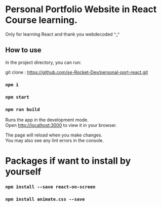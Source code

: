 # Personal Portfolio Website in React Course learning.
Only for learning React and thank you webdecoded ^_^
## How to use

In the project directory, you can run:

git clone : https://github.com/se-Rocket-Dev/personal-port-react.git
### `npm i`
### `npm start`

### `npm run build`
Runs the app in the development mode.\
Open [http://localhost:3000](http://localhost:3000) to view it in your browser.

The page will reload when you make changes.\
You may also see any lint errors in the console.

# Packages if want to install by yourself
### `npm install --save react-on-screen`
### `npm install animate.css --save`
